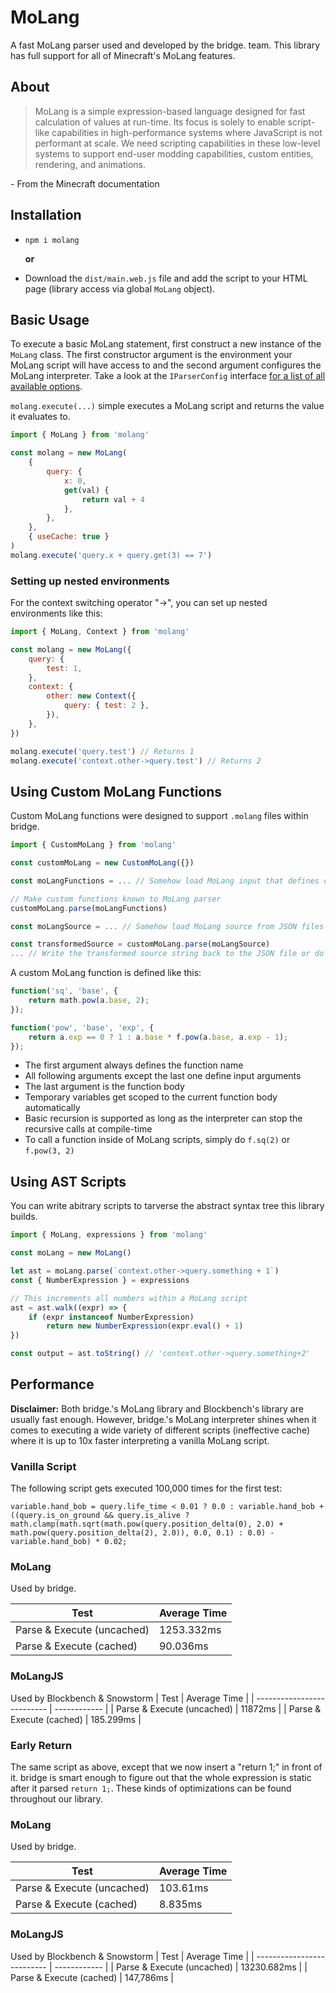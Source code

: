 # MoLang

A fast MoLang parser used and developed by the bridge. team. This library has full support for all of Minecraft's MoLang features.

## About

> MoLang is a simple expression-based language designed for fast calculation of values at run-time. Its focus is solely to enable script-like capabilities in high-performance systems where JavaScript is not performant at scale. We need scripting capabilities in these low-level systems to support end-user modding capabilities, custom entities, rendering, and animations.

\- From the Minecraft documentation

## Installation

-   `npm i molang`

    **or**

-   Download the `dist/main.web.js` file and add the script to your HTML page (library access via global `MoLang` object).

## Basic Usage

To execute a basic MoLang statement, first construct a new instance of the `MoLang` class. The first constructor argument is the environment your MoLang script will have access to and the second argument configures the MoLang interpreter. Take a look at the `IParserConfig` interface [for a list of all available options](https://github.com/bridge-core/MoLang/blob/master/lib/main.ts).

`molang.execute(...)` simple executes a MoLang script and returns the value it evaluates to.

```javascript
import { MoLang } from 'molang'

const molang = new MoLang(
	{
		query: {
			x: 0,
			get(val) {
				return val + 4
			},
		},
	},
	{ useCache: true }
)
molang.execute('query.x + query.get(3) == 7')
```

### Setting up nested environments

For the context switching operator "->", you can set up nested environments like this:

```javascript
import { MoLang, Context } from 'molang'

const molang = new MoLang({
	query: {
		test: 1,
	},
	context: {
		other: new Context({
			query: { test: 2 },
		}),
	},
})

molang.execute('query.test') // Returns 1
molang.execute('context.other->query.test') // Returns 2
```

## Using Custom MoLang Functions

Custom MoLang functions were designed to support `.molang` files within bridge.

```javascript
import { CustomMoLang } from 'molang'

const customMoLang = new CustomMoLang({})

const moLangFunctions = ... // Somehow load MoLang input that defines custom functions

// Make custom functions known to MoLang parser
customMoLang.parse(moLangFunctions)

const moLangSource = ... // Somehow load MoLang source from JSON files

const transformedSource = customMoLang.parse(moLangSource)
... // Write the transformed source string back to the JSON file or do further processing
```

A custom MoLang function is defined like this:

```javascript
function('sq', 'base', {
	return math.pow(a.base, 2);
});

function('pow', 'base', 'exp', {
	return a.exp == 0 ? 1 : a.base * f.pow(a.base, a.exp - 1);
});
```

-   The first argument always defines the function name
-   All following arguments except the last one define input arguments
-   The last argument is the function body
-   Temporary variables get scoped to the current function body automatically
-   Basic recursion is supported as long as the interpreter can stop the recursive calls at compile-time
-   To call a function inside of MoLang scripts, simply do `f.sq(2)` or `f.pow(3, 2)`

## Using AST Scripts

You can write abitrary scripts to tarverse the abstract syntax tree this library builds.

```javascript
import { MoLang, expressions } from 'molang'

const moLang = new MoLang()

let ast = moLang.parse(`context.other->query.something + 1`)
const { NumberExpression } = expressions

// This increments all numbers within a MoLang script
ast = ast.walk((expr) => {
	if (expr instanceof NumberExpression)
		return new NumberExpression(expr.eval() + 1)
})

const output = ast.toString() // 'context.other->query.something+2'
```

## Performance

**Disclaimer:** Both bridge.'s MoLang library and Blockbench's library are usually fast enough. However, bridge.'s MoLang interpreter shines when it comes to executing a wide variety of different scripts (ineffective cache) where it is up to 10x faster interpreting a vanilla MoLang script.

### Vanilla Script

The following script gets executed 100,000 times for the first test:

`variable.hand_bob = query.life_time < 0.01 ? 0.0 : variable.hand_bob + ((query.is_on_ground && query.is_alive ? math.clamp(math.sqrt(math.pow(query.position_delta(0), 2.0) + math.pow(query.position_delta(2), 2.0)), 0.0, 0.1) : 0.0) - variable.hand_bob) * 0.02;`

### MoLang

Used by bridge.

| Test                       | Average Time |
| -------------------------- | ------------ |
| Parse & Execute (uncached) | 1253.332ms   |
| Parse & Execute (cached)   | 90.036ms     |

### MoLangJS

Used by Blockbench & Snowstorm
| Test | Average Time |
| -------------------------- | ------------ |
| Parse & Execute (uncached) | 11872ms |
| Parse & Execute (cached) | 185.299ms |

### Early Return

The same script as above, except that we now insert a "return 1;" in front of it. bridge is smart enough to figure out that the whole expression is static after it parsed `return 1;`. These kinds of optimizations can be found throughout our library.

### MoLang

Used by bridge.

| Test                       | Average Time |
| -------------------------- | ------------ |
| Parse & Execute (uncached) | 103.61ms     |
| Parse & Execute (cached)   | 8.835ms      |

### MoLangJS

Used by Blockbench & Snowstorm
| Test | Average Time |
| -------------------------- | ------------ |
| Parse & Execute (uncached) | 13230.682ms |
| Parse & Execute (cached) | 147,786ms |
